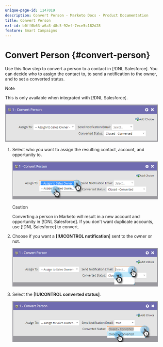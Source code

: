 ```yaml
---
unique-page-id: 1147019
description: Convert Person - Marketo Docs - Product Documentation
title: Convert Person
exl-id: b0ff0b63-a6a3-48c5-92ef-7ece5c182d28
feature: Smart Campaigns
---
```

# Convert Person {#convert-person}

Use this flow step to convert a person to a contact in [!DNL Salesforce]. You can decide who to assign the contact to, to send a notification to the owner, and to set a converted status.

>[!NOTE]
>
>This is only available when integrated with [!DNL Salesforce].

![](assets/convert-person-1.png)

1. Select who you want to assign the resulting contact, account, and opportunity to.

   ![](assets/convert-person-2.png)

   >[!CAUTION]
   >
   >Converting a person in Marketo will result in a new account and opportunity in [!DNL Salesforce]. If you don't want duplicate accounts, use [!DNL Salesforce] to convert.

1. Choose if you want a **[!UICONTROL notification]** sent to the owner or not.

   ![](assets/convert-person-3.png)

1. Select the **[!UICONTROL converted status]**.

   ![](assets/convert-person-4.png)
